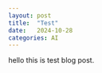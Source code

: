 ```yaml
---
layout: post
title:  "Test"
date:   2024-10-28 
categories: AI 
---
```

hello this is test blog post. 
